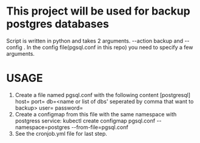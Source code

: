 # This project will be used for backup postgres databases
Script is written in python and takes 2 arguments. --action backup and --config <configfile>. In the config file(pgsql.conf in this repo) you need to specify a few arguments.
# USAGE
1) Create a file named pgsql.conf with the following content
[postgresql]
host= <IP or dns Name of postgres> 
port=<port of postgres>
db=<name or list of dbs' seperated by comma that want to backup>
user=<USER NAME>
password=<Password of USER>
2) Create a configmap from this file with the same namespace with postgress service:
   kubectl create configmap pgsql.conf --namespace=postgres --from-file=pgsql.conf
3) See the cronjob.yml file for last step.   
